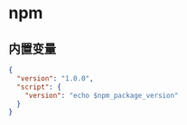 # npm

## 内置变量
``` json
{
  "version": "1.0.0",
  "script": {
    "version": "echo $npm_package_version"
  }
}
```